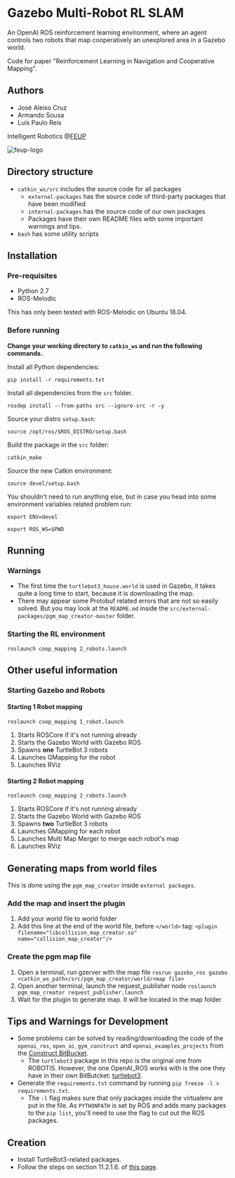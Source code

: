 # Gazebo Multi-Robot RL SLAM

An OpenAI ROS reinforcement learning environment, where an agent controls two robots that map cooperatively an unexplored area in a Gazebo world.

Code for paper "Reinforcement Learning in Navigation and Cooperative Mapping".

## Authors

- José Aleixo Cruz
- Armando Sousa
- Luís Paulo Reis

Intelligent Robotics @[FEUP](https://www.fe.up.pt)

![feup-logo](https://sigarra.up.pt/feup/pt/WEB_GESSI_DOCS.download_file?p_name=F-370784536/logo_cores_oficiais.jpg)

## Directory structure

- `catkin_ws/src` includes the source code for all packages
  - `external-packages` has the source code of third-party packages that have been modified
  - `internal-packages` has the source code of our own packages
  - Packages have their own README files with some important warnings and tips.
- `bash` has some utility scripts

## Installation

### Pre-requisites

- Python 2.7
- ROS-Melodic

This has only been tested with ROS-Melodic on Ubuntu 18.04.

### Before running

**Change your working directory to `catkin_ws` and run the following commands.**

Install all Python dependencies:

`pip install -r requirements.txt`

Install all dependencies from the `src` folder.

`rosdep install --from-paths src --ignore-src -r -y`

Source your distro `setup.bash`:

`source /opt/ros/$ROS_DISTRO/setup.bash`

Build the package in the `src` folder:

`catkin_make`

Source the new Catkin environment:

`source devel/setup.bash`

You shouldn't need to run anything else, but in case you head into some environment variables related problem run:

`export ENV=devel`

`export ROS_WS=$PWD`

## Running

### Warnings

- The first time the `turtlebot3_house.world` is used in Gazebo, it takes quite a long time to start, because it is downloading the map.
- There may appear some Protobuf related errors that are not so easily solved. But you may look at the `README.md` inside the `src/external-packages/pgm_map_creator-master` folder.

### Starting the RL environment

```
roslaunch coop_mapping 2_robots.launch 
```

## Other useful information

### Starting Gazebo and Robots

#### Starting 1 Robot mapping

```
roslaunch coop_mapping 1_robot.launch 
```

1. Starts ROSCore if it's not running already
1. Starts the Gazebo World with Gazebo ROS
1. Spawns **one** TurtleBot 3 robots
1. Launches GMapping for the robot
1. Launches RViz

#### Starting 2 Robot mapping

```
roslaunch coop_mapping 2_robots.launch 
```

1. Starts ROSCore if it's not running already
1. Starts the Gazebo World with Gazebo ROS
1. Spawns **two** TurtleBot 3 robots
1. Launches GMapping for each robot
1. Launches Multi Map Merger to merge each robot's map
1. Launches RViz

## Generating maps from world files

This is done using the `pgm_map_creator` inside `external packages`.

### Add the map and insert the plugin
1. Add your world file to world folder
2. Add this line at the end of the world file, before `</world>` tag:
`<plugin filename="libcollision_map_creator.so" name="collision_map_creator"/>`

### Create the pgm map file
1. Open a terminal, run gzerver with the map file
`rosrun gazebo_ros gazebo <catkin_ws_path>/src/pgm_map_creator/world/<map file>`
2. Open another terminal, launch the request_publisher node
`roslaunch pgm_map_creator request_publisher.launch`
3. Wait for the plugin to generate map. It will be located in the map folder


## Tips and Warnings for Development

- Some problems can be solved by reading/downloading the code of the `openai_ros`, `open_ai_gym_construct` and `openai_examples_projects` from the [Construct BitBucket](https://bitbucket.org/theconstructcore/).
    - The `turtlebot3` package in this repo is the original one from ROBOTIS. However, the one OpenAI_ROS works with is the one they have in their own BitButcket: [turtlebot3](https://bitbucket.org/theconstructcore/turtlebot3/src/master/).
- Generate the `requirements.txt` command by running `pip freeze -l > requirements.txt`.
    - The `-l` flag makes sure that only packages inside the virtualenv are put in the file. As `PYTHONPATH` is set by ROS and adds many packages to the `pip list`, you'll need to use the flag to cut out the ROS packages.

## Creation

- Install TurtleBot3-related packages.
- Follow the steps on section 11.2.1.6. of [this page](http://emanual.robotis.com/docs/en/platform/turtlebot3/simulation/#turtlebot3-simulation-using-gazebo).

